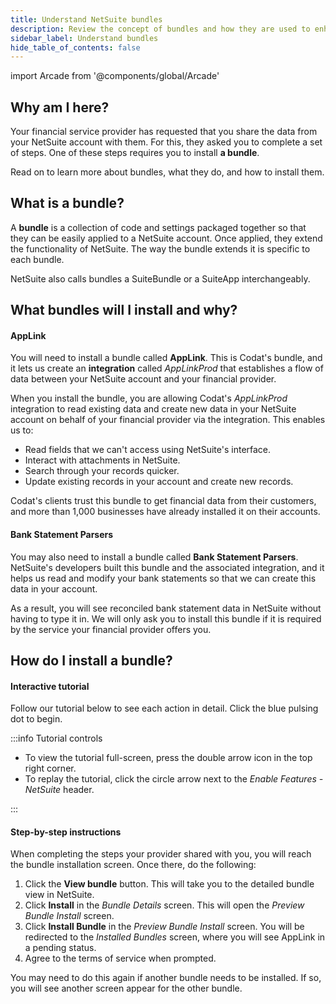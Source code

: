 ```yaml
---
title: Understand NetSuite bundles
description: Review the concept of bundles and how they are used to enhance NetSuite's functionality
sidebar_label: Understand bundles
hide_table_of_contents: false
---
```


import Arcade from '@components/global/Arcade'

## Why am I here?

Your financial service provider has requested that you share the data from your NetSuite account with them. For this, they asked you to complete a set of steps. One of these steps requires you to install **a bundle**. 

Read on to learn more about bundles, what they do, and how to install them.

## What is a bundle?

A **bundle** is a collection of code and settings packaged together so that they can be easily applied to a NetSuite account. Once applied, they extend the functionality of NetSuite. The way the bundle extends it is specific to each bundle.

NetSuite also calls bundles a SuiteBundle or a SuiteApp interchangeably.

## What bundles will I install and why?

#### AppLink

You will need to install a bundle called **AppLink**. This is Codat's bundle, and it lets us create an **integration** called _AppLinkProd_ that establishes a flow of data between your NetSuite account and your financial provider. 

When you install the bundle, you are allowing Codat's _AppLinkProd_ integration to read existing data and create new data in your NetSuite account on behalf of your financial provider via the integration. This enables us to:

- Read fields that we can't access using NetSuite's interface.
- Interact with attachments in NetSuite.
- Search through your records quicker.
- Update existing records in your account and create new records. 

Codat's clients trust this bundle to get financial data from their customers, and more than 1,000 businesses have already installed it on their accounts.

#### Bank Statement Parsers

You may also need to install a bundle called **Bank Statement Parsers**. NetSuite's developers built this bundle and the associated integration, and it helps us read and modify your bank statements so that we can create this data in your account. 

As a result, you will see reconciled bank statement data in NetSuite without having to type it in. We will only ask you to install this bundle if it is required by the service your financial provider offers you. 

## How do I install a bundle?

#### Interactive tutorial

Follow our tutorial below to see each action in detail. Click the blue pulsing dot to begin. 

<Arcade
  url="https://app.arcade.software/t5mKUZHGP0r7MyuonvcV?embed&show_copy_link=false"
  title="Install a NetSuite bundle"
/>

:::info Tutorial controls

- To view the tutorial full-screen, press the double arrow icon in the top right corner.  
- To replay the tutorial, click the circle arrow next to the _Enable Features - NetSuite_ header.

:::

#### Step-by-step instructions

When completing the steps your provider shared with you, you will reach the bundle installation screen. Once there, do the following: 

1. Click the **View bundle** button. This will take you to the detailed bundle view in NetSuite. 
2. Click **Install** in the _Bundle Details_ screen. This will open the _Preview Bundle Install_ screen.
3. Click **Install Bundle** in the _Preview Bundle Install_ screen. You will be redirected to the _Installed Bundles_ screen, where you will see AppLink in a pending status.
4. Agree to the terms of service when prompted.

You may need to do this again if another bundle needs to be installed. If so, you will see another screen appear for the other bundle.